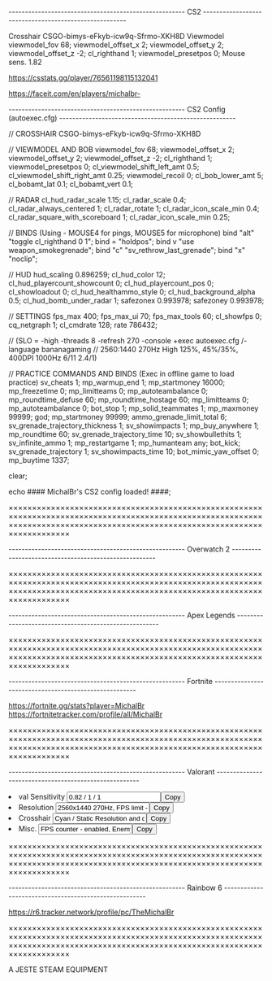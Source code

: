 ------------------------------------------------------ CS2 ------------------------------------------------------

Crosshair CSGO-bimys-eFkyb-icw9q-Sfrmo-XKH8D
Viewmodel viewmodel_fov 68; viewmodel_offset_x 2; viewmodel_offset_y 2; viewmodel_offset_z -2; cl_righthand 1; viewmodel_presetpos 0;
Mouse sens. 1.82

https://csstats.gg/player/76561198115132041

https://faceit.com/en/players/michalbr-

------------------------------------------------------ CS2 Config (autoexec.cfg) ------------------------------------------------------

// CROSSHAIR
CSGO-bimys-eFkyb-icw9q-Sfrmo-XKH8D

// VIEWMODEL AND BOB
viewmodel_fov 68; viewmodel_offset_x 2; viewmodel_offset_y 2; viewmodel_offset_z -2; 
cl_righthand 1; viewmodel_presetpos 0; cl_viewmodel_shift_left_amt 0.5; 
cl_viewmodel_shift_right_amt 0.25; viewmodel_recoil 0;
cl_bob_lower_amt 5; cl_bobamt_lat 0.1; cl_bobamt_vert 0.1;

// RADAR
cl_hud_radar_scale 1.15; cl_radar_scale 0.4; cl_radar_always_centered 1; cl_radar_rotate 1; 
cl_radar_icon_scale_min 0.4; cl_radar_square_with_scoreboard 1; cl_radar_icon_scale_min 0.25;

// BINDS (Using - MOUSE4 for pings, MOUSE5 for microphone)
bind "alt" "toggle cl_righthand 0 1"; bind = "holdpos"; bind v "use weapon_smokegrenade"; 
bind "c" "sv_rethrow_last_grenade"; bind "x" "noclip";

// HUD
hud_scaling 0.896259; cl_hud_color 12; cl_hud_playercount_showcount 0; 
cl_hud_playercount_pos 0; cl_showloadout 0; cl_hud_healthammo_style 0; 
cl_hud_background_alpha 0.5; cl_hud_bomb_under_radar 1; 
safezonex 0.993978; safezoney 0.993978;

// SETTINGS
fps_max 400; fps_max_ui 70; fps_max_tools 60; cl_showfps 0; cq_netgraph 1; cl_cmdrate 128; rate 786432;

// (SLO = -high -threads 8 -refresh 270 -console +exec autoexec.cfg /-language bananagaming // 2560:1440 270Hz High 125%, 45%/35%, 400DPI 1000Hz 6/11 2.4/1)

// PRACTICE COMMANDS AND BINDS (Exec in offline game to load practice)
sv_cheats 1; mp_warmup_end 1; mp_startmoney 16000; mp_freezetime 0; mp_limitteams 0; 
mp_autoteambalance 0; mp_roundtime_defuse 60; mp_roundtime_hostage 60; mp_limitteams 0; 
mp_autoteambalance 0; bot_stop 1; mp_solid_teammates 1; mp_maxmoney 99999; god; 
mp_startmoney 99999; ammo_grenade_limit_total 6; sv_grenade_trajectory_thickness 1; 
sv_showimpacts 1; mp_buy_anywhere 1; mp_roundtime 60; sv_grenade_trajectory_time 10;
sv_showbullethits 1; sv_infinite_ammo 1; mp_restartgame 1; mp_humanteam any; 
bot_kick; sv_grenade_trajectory 1; sv_showimpacts_time 10; 
bot_mimic_yaw_offset 0; mp_buytime 1337;

clear;

echo #### MichalBr's CS2 config loaded! ####;

×××××××××××××××××××××××××××××××××××××××××××××××××××××××××××××××××××××××××××××××××××××××××××××××××××××××××××××××××××××××××××××××××××××××××××××××××××××××××××××××××××××××××××××××

------------------------------------------------------ Overwatch 2 ------------------------------------------------------

×××××××××××××××××××××××××××××××××××××××××××××××××××××××××××××××××××××××××××××××××××××××××××××××××××××××××××××××××××××××××××××××××××××××××××××××××××××××××××××××××××××××××××××××

------------------------------------------------------ Apex Legends ------------------------------------------------------

×××××××××××××××××××××××××××××××××××××××××××××××××××××××××××××××××××××××××××××××××××××××××××××××××××××××××××××××××××××××××××××××××××××××××××××××××××××××××××××××××××××××××××××××

------------------------------------------------------ Fortnite ------------------------------------------------------

https://fortnite.gg/stats?player=MichalBr
https://fortnitetracker.com/profile/all/MichalBr

×××××××××××××××××××××××××××××××××××××××××××××××××××××××××××××××××××××××××××××××××××××××××××××××××××××××××××××××××××××××××××××××××××××××××××××××××××××××××××××××××××××××××××××××

------------------------------------------------------ Valorant ------------------------------------------------------

<li>val Sensitivity <input type="text" class="tlacitkohry" value="0.82 / 1 / 1" id="myInput"><button class="tlacitkohry" onclick="myFunctionC()">Copy</button></li>
<li>Resolution <input type="text" class="tlacitkohry" value="2560x1440 270Hz, FPS limit - 500 and all graphic set to low, only Bloom, MT and NVRB are ON" id="myInput"><button class="tlacitkohry" onclick="myFunctionC()">Copy</button></li>
<li>Crosshair <input type="text" class="tlacitkohry" value="Cyan / Static Resolution and quality settings" id="myInput"><button class="tlacitkohry" onclick="myFunctionC()">Copy</button></li>
<li>Misc. <input type="text" class="tlacitkohry" value="FPS counter - enabled, Enemy highlight color - red, Map rotate - On (1.16 0.72)" id="myInput"><button class="tlacitkohry" onclick="myFunctionC()">Copy</button></li>

×××××××××××××××××××××××××××××××××××××××××××××××××××××××××××××××××××××××××××××××××××××××××××××××××××××××××××××××××××××××××××××××××××××××××××××××××××××××××××××××××××××××××××××××

------------------------------------------------------ Rainbow 6 ------------------------------------------------------

https://r6.tracker.network/profile/pc/TheMichalBr

×××××××××××××××××××××××××××××××××××××××××××××××××××××××××××××××××××××××××××××××××××××××××××××××××××××××××××××××××××××××××××××××××××××××××××××××××××××××××××××××××××××××××××××××






















A JESTE STEAM EQUIPMENT